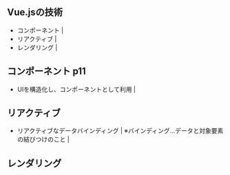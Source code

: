 ## Vue.jsの技術
 - コンポーネント |
 - リアクティブ   |
 - レンダリング   |


## コンポーネント p11
 - UIを構造化し、コンポーネントとして利用 |


## リアクティブ 
 - リアクティブなデータバインディング |
   ※バインディング…データと対象要素の結びつけのこと |

## レンダリング 

